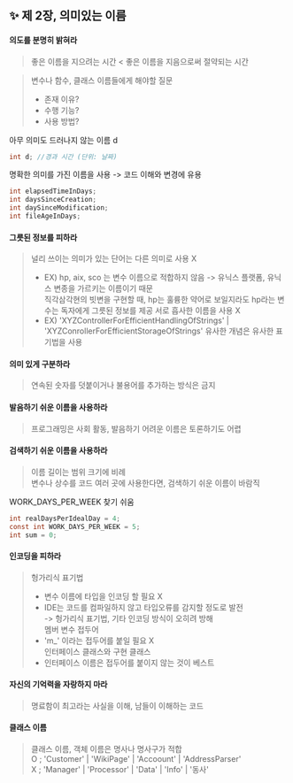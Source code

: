 ✨ 제 2장, 의미있는 이름
----------------------

#### 의도를 분명히 밝혀라 
> 좋은 이름을 지으려는 시간 < 좋은 이름을 지음으로써 절약되는 시간 

> 변수나 함수, 클래스 이름들에게 해야할 질문 <br>
> * 존재 이유? <br>
> * 수행 기능? <br>
> * 사용 방법? <br>

아무 의미도 드러나지 않는 이름 d
~~~java
int d; //경과 시간 (단위: 날짜)
~~~

명확한 의미를 가진 이름을 사용 -> 코드 이해와 변경에 유용 
~~~java
int elapsedTimeInDays;
int daysSinceCreation;
int daySinceModification;
int fileAgeInDays;
~~~

#### 그릇된 정보를 피하라 
> 널리 쓰이는 의미가 있는 단어는 다른 의미로 사용 X <br>
> * EX) hp, aix, sco 는 변수 이름으로 적합하지 않음 -> 유닉스 플랫폼, 유닉스 변종을 가르키는 이름이기 때문 <br>
>   직각삼각현의 빗변을 구현할 때, hp는 훌륭한 약어로 보일지라도 hp라는 변수는 독자에게 그릇된 정보를 제공
> 서로 흡사한 이름을 사용 X
>  * EX) 'XYZControllerForEfficientHandlingOfStrings' | 'XYZConrollerForEfficientStorageOfStrings'
> 유사한 개념은 유사한 표기법을 사용 

#### 의미 있게 구분하라 
> 연속된 숫자를 덧붙이거나 불용어를 추가하는 방식은 금지 

#### 발음하기 쉬운 이름을 사용하라
> 프로그래밍은 사회 활동, 발음하기 어려운 이름은 토론하기도 어렵 

#### 검색하기 쉬운 이름을 사용하라 
> 이름 길이는 범위 크기에 비례 <br> 
> 변수나 상수를 코드 여러 곳에 사용한다면, 검색하기 쉬운 이름이 바람직 <br>

WORK_DAYS_PER_WEEK 찾기 쉬움 
~~~java
int realDaysPerIdealDay = 4;
const int WORK_DAYS_PER_WEEK = 5;
int sum = 0;
~~~

#### 인코딩을 피하라 
> 헝가리식 표기법 <br>
>  * 변수 이름에 타입을 인코딩 할 필요 X <br>
>  * IDE는 코드를 컴파일하지 않고 타입오류를 감지할 정도로 발전 <br>
>    -> 헝가리식 표기법, 기타 인코딩 방식이 오히려 방해 <br>
> 멤버 변수 접두어 <br>
>  * 'm_' 이라는 접두어를 붙일 필요 X <br>
> 인터페이스 클래스와 구현 클래스 <br>
>  * 인터페이스 이름은 접두어를 붙이지 않는 것이 베스트 <br>

#### 자신의 기억력을 자랑하지 마라
> 명료함이 최고라는 사실을 이해, 남들이 이해하는 코드 

#### 클래스 이름 
> 클래스 이름, 객체 이름은 명사나 명사구가 적합 <br>
> O ; 'Customer' | 'WikiPage' | 'Accoount' | 'AddressParser' <br>
> X ; 'Manager' | 'Processor' | 'Data' | 'Info' | '동사' <br>


















